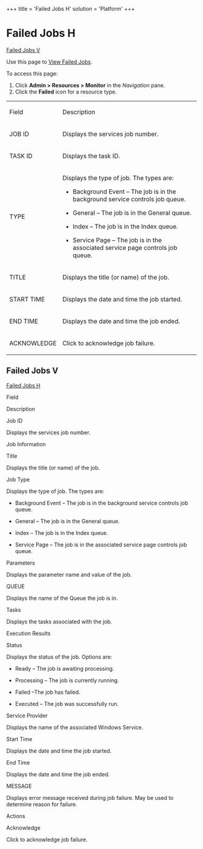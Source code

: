 +++
title = 'Failed Jobs H'
solution = 'Platform'
+++

# Failed Jobs H

[Failed Jobs V](#Failed_Jobs_V)

<div class="use">

Use this page to [View Failed Jobs](../Use_Cases/View_Failed_Jobs.htm).

</div>

To access this page:

1.  Click **Admin \> Resources \> Monitor** in the *Navigation* pane.
2.  Click the <span style="font-weight: bold;">Failed</span> icon for a
    resource type.

<table>
<tbody>
<tr class="odd">
<td><p>Field</p></td>
<td><p>Description</p></td>
</tr>
<tr class="even">
<td><p>JOB ID</p></td>
<td><p>Displays the services job number.</p></td>
</tr>
<tr class="odd">
<td><p>TASK ID</p></td>
<td><p>Displays the task ID.</p></td>
</tr>
<tr class="even">
<td><p>TYPE</p></td>
<td><p>Displays the type of job. The types are:</p>
<ul>
<li><p>Background Event – The job is in the background service controls job queue.</p></li>
<li><p>General – The job is in the General queue.</p></li>
<li><p>Index – The job is in the Index queue.</p></li>
<li><p>Service Page – The job is in the associated service page controls job queue.</p></li>
</ul></td>
</tr>
<tr class="odd">
<td><p>TITLE</p></td>
<td><p>Displays the title (or name) of the job.</p></td>
</tr>
<tr class="even">
<td><p>START TIME</p></td>
<td><p>Displays the date and time the job started.</p></td>
</tr>
<tr class="odd">
<td><p>END TIME</p></td>
<td><p>Displays the date and time the job ended.</p></td>
</tr>
<tr class="even">
<td><p>ACKNOWLEDGE</p></td>
<td><p>Click to acknowledge job failure.</p></td>
</tr>
</tbody>
</table>

## <span id="Failed_Jobs_V"></span>Failed Jobs V

[Failed Jobs H](#Failed_Jobs_H)

Field

Description

Job ID

Displays the services job number.

Job Information

Title

Displays the title (or name) of the job.

Job Type

Displays the type of job. The types are:

  - Background Event – The job is in the background service controls job
    queue.

  - General – The job is in the General queue.

  - Index – The job is in the Index queue.

  - Service Page – The job is in the associated service page controls
    job queue.

Parameters

Displays the parameter name and value of the job.

QUEUE

Displays the name of the Queue the job is in.

Tasks

Displays the tasks associated with the job.

Execution Results

Status

Displays the status of the job. Options are:

  - Ready – The job is awaiting processing.

  - Processing – The job is currently running.

  - Failed –The job has failed.

  - Executed – The job was successfully run.

Service Provider

Displays the name of the associated Windows Service.

Start Time

Displays the date and time the job started.

End Time

Displays the date and time the job ended.

MESSAGE

Displays error message received during job failure. May be used to
determine reason for failure.

Actions

Acknowledge

Click to acknowledge job failure.
